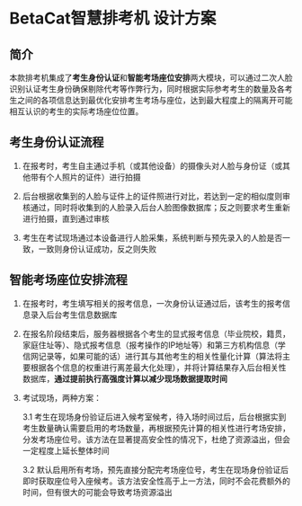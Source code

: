 # BetaCat智慧排考机 设计方案

## 简介

本款排考机集成了**考生身份认证**和**智能考场座位安排**两大模块，可以通过二次人脸识别认证考生身份确保剔除代考等作弊行为，同时根据实际参考考生的数量及各考生之间的各项信息达到最优化安排考生考场与座位，达到最大程度上的隔离开可能相互认识的考生的实际考场座位位置。

## 考生身份认证流程

1. 在报考时，考生自主通过手机（或其他设备）的摄像头对人脸与身份证（或其他带有个人照片的证件）进行拍摄

2. 后台根据收集到的人脸与证件上的证件照进行对比，若达到一定的相似度则审核通过，同时将收集到的人脸录入后台人脸图像数据库；反之则要求考生重新进行拍摄，直到通过审核

3. 考生在考试现场通过本设备进行人脸采集，系统判断与预先录入的人脸是否一致，一致则身份认证成功，反之则失败

## 智能考场座位安排流程

1. 在报考时，考生填写相关的报考信息，一次身份认证通过后，该考生的报考信息录入后台考生信息数据库

2. 在报名阶段结束后，服务器根据各个考生的显式报考信息（毕业院校，籍贯，家庭住址等）、隐式报考信息（报考操作的IP地址等）和第三方机构信息（学信网记录等，如果可能的话）进行其与其他考生的相关性量化计算（算法将主要根据各个信息的权重进行离差最大化处理），并将计算结果存入后台相关性数据库，**通过提前执行高强度计算以减少现场数据提取时间**

3. 考试现场，两种方案：

    3.1 考生在现场身份验证后进入候考室候考，待入场时间过后，后台根据实到考生数量确认需要启用的考场数量，再根据预先计算的相关性进行考场安排，分发考场座位号。该方法在显著提高安全性的情况下，杜绝了资源溢出，但会一定程度上延长整体时间
    

    3.2 默认启用所有考场，预先直接分配完考场座位号，考生在现场身份验证后即时获取座位号入座候考。该方法安全性高于上一方法，同时不会花费额外的时间，但有很大的可能会导致考场资源溢出
